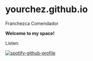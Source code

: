 # yourchez.github.io
Franchezca Comendador

**Welcome to my space!**


Listen:

[![spotify-github-profile](https://spotify-github-profile.vercel.app/api/view?uid=31hpbqeqsekudd6lneg5x6ebjkf4&cover_image=true&theme=compact&show_offline=false&background_color=121212)](https://spotify-github-profile.vercel.app/api/view?uid=31hpbqeqsekudd6lneg5x6ebjkf4&redirect=true)
